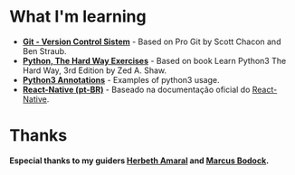 # What I'm learning

- [**Git - Version Control Sistem**](https://github.com/DiegoMagg/learning-process/tree/master/Git) - Based on Pro Git by Scott Chacon and Ben Straub.
- [**Python, The Hard Way Exercises**](https://github.com/DiegoMagg/learning-process/tree/master/Python/exercicios-python-hard-way) - Based on book Learn Python3 The Hard Way, 3rd Edition by Zed A. Shaw.
- [**Python3 Annotations**](https://github.com/DiegoMagg/learning-process/tree/master/Python/Python_Annotations) - Examples of python3 usage.
- [**React-Native (pt-BR)**](https://github.com/DiegoMagg/learning-process/tree/master/React-Native) - Baseado na documentação oficial do [React-Native](https://facebook.github.io/react-native/docs/getting-started.html).


# Thanks
**Especial thanks to my guiders [Herbeth Amaral](https://github.com/herberthamaral) and [Marcus Bodock](https://github.com/mbodock).**

